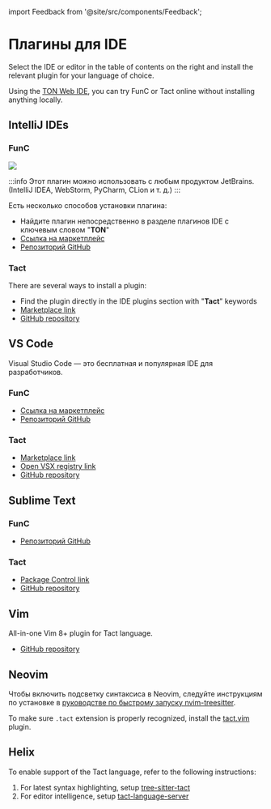 import Feedback from '@site/src/components/Feedback';

# Плагины для IDE

Select the IDE or editor in the table of contents on the right and install the relevant plugin for your language of choice.

Using the [TON Web IDE](https://ide.ton.org/), you can try FunC or Tact online without installing anything locally.

## IntelliJ IDEs

### FunC

![](/img/docs/ton-jetbrains-plugin.png)

:::info
Этот плагин можно использовать с любым продуктом JetBrains.
(IntelliJ IDEA, WebStorm, PyCharm, CLion и т. д.)
:::

Есть несколько способов установки плагина:

- Найдите плагин непосредственно в разделе плагинов IDE с ключевым словом "**TON**"
- [Ссылка на маркетплейс](https://plugins.jetbrains.com/plugin/23382-ton)
- [Репозиторий GitHub](https://github.com/ton-blockchain/intellij-ton)

### Tact

There are several ways to install a plugin:

- Find the plugin directly in the IDE plugins section with "**Tact**" keywords
- [Marketplace link](https://plugins.jetbrains.com/plugin/27290-tact)
- [GitHub repository](https://github.com/tact-lang/intelli-tact)

## VS Code

Visual Studio Code — это бесплатная и популярная IDE для разработчиков.

### FunC

- [Ссылка на маркетплейс](https://marketplace.visualstudio.com/items?itemName=tonwhales.func-vscode)
- [Репозиторий GitHub](https://github.com/ton-foundation/vscode-func)

### Tact

- [Marketplace link](https://marketplace.visualstudio.com/items?itemName=tonstudio.vscode-tact)
- [Open VSX registry link](https://open-vsx.org/extension/tonstudio/vscode-tact)
- [GitHub repository](https://github.com/tact-lang/tact-language-server)

## Sublime Text

### FunC

- [Репозиторий GitHub](https://github.com/savva425/func_plugin_sublimetext3)

### Tact

- [Package Control link](https://packagecontrol.io/packages/Tact)
- [GitHub repository](https://github.com/tact-lang/tact-sublime)

## Vim

All-in-one Vim 8+ plugin for Tact language.

- [GitHub repository](https://github.com/tact-lang/tact.vim)

## Neovim

Чтобы включить подсветку синтаксиса в Neovim, следуйте инструкциям по установке в [руководстве по быстрому запуску nvim-treesitter](https://github.com/nvim-treesitter/nvim-treesitter#quickstart).

To make sure `.tact` extension is properly recognized, install the [tact.vim](https://github.com/tact-lang/tact.vim) plugin.

## Helix

To enable support of the Tact language, refer to the following instructions:

1. For latest syntax highlighting, setup [tree-sitter-tact](https://github.com/tact-lang/tree-sitter-tact#helix)
2. For editor intelligence, setup [tact-language-server](https://github.com/tact-lang/tact-language-server#other-editors)

<Feedback />

